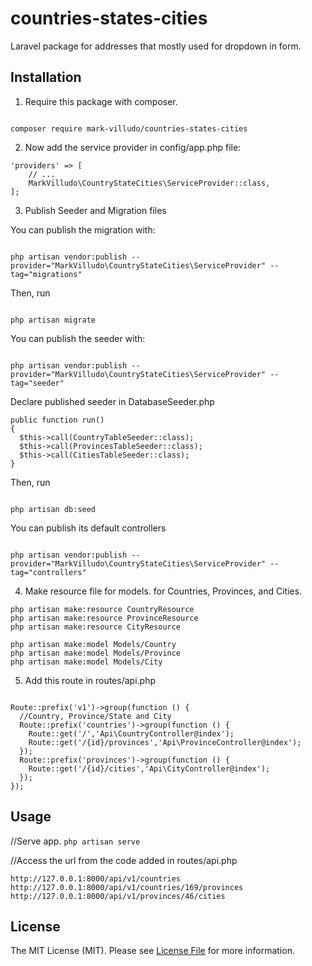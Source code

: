 # countries-states-cities
Laravel package for addresses that mostly used for dropdown in form.

## Installation

1. Require this package with composer.

```shell

composer require mark-villudo/countries-states-cities

```

2. Now add the service provider in config/app.php file:

```
'providers' => [
    // ...
    MarkVilludo\CountryStateCities\ServiceProvider::class,
];
```
3. Publish Seeder and Migration files

You can publish the migration with:

```

php artisan vendor:publish --provider="MarkVilludo\CountryStateCities\ServiceProvider" --tag="migrations"

```

Then, run
```

php artisan migrate

```

You can publish the seeder with:

```

php artisan vendor:publish --provider="MarkVilludo\CountryStateCities\ServiceProvider" --tag="seeder"

```

Declare published seeder in DatabaseSeeder.php

```
public function run()
{
  $this->call(CountryTableSeeder::class);
  $this->call(ProvincesTableSeeder::class);
  $this->call(CitiesTableSeeder::class);
}
```

Then, run
```

php artisan db:seed

```

You can publish its default controllers

```

php artisan vendor:publish --provider="MarkVilludo\CountryStateCities\ServiceProvider" --tag="controllers"

```

4. Make resource file for models. for Countries, Provinces, and Cities.

```
php artisan make:resource CountryResource
php artisan make:resource ProvinceResource
php artisan make:resource CityResource
```

```
php artisan make:model Models/Country
php artisan make:model Models/Province
php artisan make:model Models/City
```

5. Add this route in routes/api.php
```

Route::prefix('v1')->group(function () {
  //Country, Province/State and City
  Route::prefix('countries')->group(function () {
    Route::get('/','Api\CountryController@index');
    Route::get('/{id}/provinces','Api\ProvinceController@index');
  });
  Route::prefix('provinces')->group(function () {
    Route::get('/{id}/cities','Api\CityController@index');
  });
});

```

## Usage

//Serve app. `php artisan serve`

//Access the url from the code added in routes/api.php
```
http://127.0.0.1:8000/api/v1/countries
http://127.0.0.1:8000/api/v1/countries/169/provinces
http://127.0.0.1:8000/api/v1/provinces/46/cities
```

## License

The MIT License (MIT). Please see [License File](LICENSE.md) for more information.

